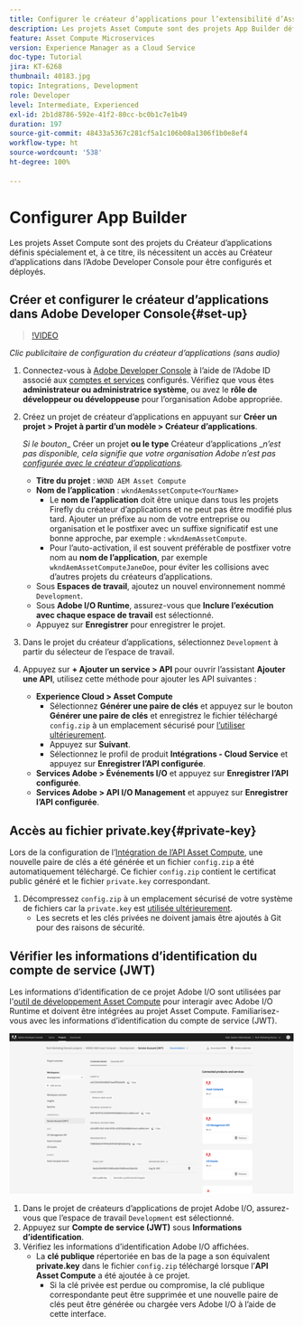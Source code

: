 ```yaml
---
title: Configurer le créateur d’applications pour l’extensibilité d’Asset Compute
description: Les projets Asset Compute sont des projets App Builder définis spécialement et, à ce titre, ils nécessitent un accès à App Builder dans l’Adobe Developer Console pour être configurés et déployés.
feature: Asset Compute Microservices
version: Experience Manager as a Cloud Service
doc-type: Tutorial
jira: KT-6268
thumbnail: 40183.jpg
topic: Integrations, Development
role: Developer
level: Intermediate, Experienced
exl-id: 2b1d8786-592e-41f2-80cc-bc0b1c7e1b49
duration: 197
source-git-commit: 48433a5367c281cf5a1c106b08a1306f1b0e8ef4
workflow-type: ht
source-wordcount: '538'
ht-degree: 100%

---
```


# Configurer App Builder

Les projets Asset Compute sont des projets du Créateur d’applications définis spécialement et, à ce titre, ils nécessitent un accès au Créateur d’applications dans l’Adobe Developer Console pour être configurés et déployés.

## Créer et configurer le créateur d’applications dans Adobe Developer Console{#set-up}

>[!VIDEO](https://video.tv.adobe.com/v/40183?quality=12&learn=on)

_Clic publicitaire de configuration du créateur d’applications (sans audio)_

1. Connectez-vous à [Adobe Developer Console](https://console.adobe.io) à l’aide de l’Adobe ID associé aux [comptes et services](./accounts-and-services.md) configurés. Vérifiez que vous êtes __administrateur ou administratrice système__, ou avez le __rôle de développeur ou développeuse__ pour l’organisation Adobe appropriée.
1. Créez un projet de créateur d’applications en appuyant sur __Créer un projet > Projet à partir d’un modèle > Créateur d’applications__.

   _Si le bouton__ Créer un projet __ou le type__ Créateur d’applications __n’est pas disponible, cela signifie que votre organisation Adobe n’est pas [configurée avec le créateur d’applications](#request-adobe-project-app-builder)._

   + __Titre du projet__ : `WKND AEM Asset Compute`
   + __Nom de l’application__ : `wkndAemAssetCompute<YourName>`
      + Le __nom de l’application__ doit être unique dans tous les projets Firefly du créateur d’applications et ne peut pas être modifié plus tard. Ajouter un préfixe au nom de votre entreprise ou organisation et le postfixer avec un suffixe significatif est une bonne approche, par exemple : `wkndAemAssetCompute`.
      + Pour l’auto-activation, il est souvent préférable de postfixer votre nom au __nom de l’application__, par exemple `wkndAemAssetComputeJaneDoe`, pour éviter les collisions avec d’autres projets du créateurs d’applications.
   + Sous __Espaces de travail__, ajoutez un nouvel environnement nommé `Development`.
   + Sous __Adobe I/O Runtime__, assurez-vous que __Inclure l’exécution avec chaque espace de travail__ est sélectionné.
   + Appuyez sur __Enregistrer__ pour enregistrer le projet.
1. Dans le projet du créateur d’applications, sélectionnez `Development` à partir du sélecteur de l’espace de travail.
1. Appuyez sur __+ Ajouter un service > API__ pour ouvrir l’assistant __Ajouter une API__, utilisez cette méthode pour ajouter les API suivantes :

   + __Experience Cloud > Asset Compute__
      + Sélectionnez __Générer une paire de clés__ et appuyez sur le bouton __Générer une paire de clés__ et enregistrez le fichier téléchargé `config.zip` à un emplacement sécurisé pour [l’utiliser ultérieurement](#private-key).
      + Appuyez sur __Suivant__.
      + Sélectionnez le profil de produit __Intégrations - Cloud Service__ et appuyez sur __Enregistrer l’API configurée__.
   + __Services Adobe > Événements I/O__ et appuyez sur __Enregistrer l’API configurée__.
   + __Services Adobe > API I/O Management__ et appuyez sur __Enregistrer l’API configurée__.

## Accès au fichier private.key{#private-key}

Lors de la configuration de l’[Intégration de l’API Asset Compute](#set-up), une nouvelle paire de clés a été générée et un fichier `config.zip` a été automatiquement téléchargé. Ce fichier `config.zip` contient le certificat public généré et le fichier `private.key` correspondant.

1. Décompressez `config.zip` à un emplacement sécurisé de votre système de fichiers car la `private.key` est [utilisée ultérieurement](../develop/environment-variables.md).
   + Les secrets et les clés privées ne doivent jamais être ajoutés à Git pour des raisons de sécurité.

## Vérifier les informations d’identification du compte de service (JWT)

Les informations d’identification de ce projet Adobe I/O sont utilisées par l&#39;[outil de développement Asset Compute](../develop/development-tool.md) pour interagir avec Adobe I/O Runtime et doivent être intégrées au projet Asset Compute. Familiarisez-vous avec les informations d’identification du compte de service (JWT).

![Informations d’identification du compte de service Adobe Developer](./assets/app-builder/service-account.png)

1. Dans le projet de créateurs d’applications de projet Adobe I/O, assurez-vous que l’espace de travail `Development` est sélectionné.
1. Appuyez sur __Compte de service (JWT)__ sous __Informations d’identification__.
1. Vérifiez les informations d’identification Adobe I/O affichées.
   + La __clé publique__ répertoriée en bas de la page a son équivalent __private.key__ dans le fichier `config.zip` téléchargé lorsque l’__API Asset Compute__ a été ajoutée à ce projet.
      + Si la clé privée est perdue ou compromise, la clé publique correspondante peut être supprimée et une nouvelle paire de clés peut être générée ou chargée vers Adobe I/O à l’aide de cette interface.

